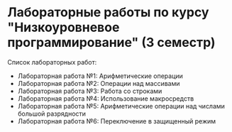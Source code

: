 # Лабораторные работы по курсу "Низкоуровневое программирование" (3 семестр)

Список лабораторных работ:
* Лабораторная работа №1: Арифметические операции
* Лабораторная работа №2: Операции над массивами
* Лабораторная работа №3: Работа со строками
* Лабораторная работа №4: Использование макросредств
* Лабораторная работа №5: Арифметические операции над числами большой разрядности
* Лабораторная работа №6: Переключение в защищенный режим
